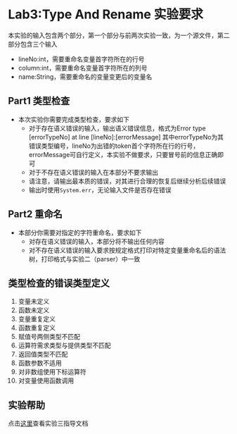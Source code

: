 # Lab3:Type And Rename 实验要求

本实验的输入包含两个部分，第一个部分与前两次实验一致，为一个源文件，第二部分包含三个输入
- lineNo:int，需要重命名变量首字符所在的行号
- column:int，需要重命名变量首字符所在的列号
- name:String，需要重命名的变量变更后的变量名

## Part1 类型检查
- 本次实验你需要完成类型检查，要求如下
    - 对于存在语义错误的输入，输出语义错误信息，格式为Error type [errorTypeNo] at line [lineNo]:[errorMessage] 其中errorTypeNo为其错误类型编号，lineNo为出错的token首个字符所在行的行号，errorMessage可自行定义，本实验不做要求，只要冒号前的信息正确即可
    - 对于不存在语义错误的输入在本部分不要求输出
    - 请注意，请输出最本质的错误，对其进行合理的恢复后继续分析后续错误
    - 输出时使用`System.err`，无论输入文件是否存在错误

## Part2 重命名
- 本部分你需要对指定的字符重命名，要求如下
    - 对存在语义错误的输入，本部分将不输出任何内容
    - 对不存在语义错误的输入要求按规定格式打印对特定变量重命名后的语法树，打印格式与实验二（parser）中一致

## 类型检查的错误类型定义

1. 变量未定义
2. 函数未定义
3. 变量重复定义
4. 函数重复定义
5. 赋值号两侧类型不匹配
6. 运算符需求类型与提供类型不匹配
7. 返回值类型不匹配
8. 函数参数不适用
9. 对非数组使用下标运算符
10. 对变量使用函数调用


## 实验帮助
点击[这里](lab3-type-and-rename/help.md)查看实验三指导文档

